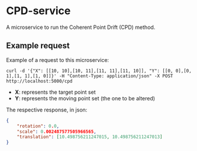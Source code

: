 # CPD-service

A microservice to run the Coherent Point Drift (CPD) method.

## Example request

Example of a request to this microservice:
```shell
curl -d '{"X": [[10, 10],[10, 11],[11, 11],[11, 10]], "Y": [[0, 0],[0, 1],[1, 1],[1, 0]]}' -H "Content-Type: application/json" -X POST http://localhost:5000/cpd
```
* __X__: represents the target point set
* __Y__: represents the moving point set (the one to be altered)

The respective response, in json:
```json
{
    "rotation": 0.0,
    "scale": 0.002487577505966565,
    "translation": [10.498756211247015, 10.498756211247013]
}
```